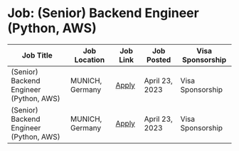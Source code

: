 # Job: (Senior) Backend Engineer (Python, AWS)

| Job Title | Job Location | Job Link | Job Posted | Visa Sponsorship |
| --- | --- | --- | --- | --- |
| (Senior) Backend Engineer (Python, AWS) | MUNICH, Germany | [Apply](https://jobs.lever.co/finn.auto/a1f6e4ff-6518-4a5a-bc70-dddb74c4c3b7) | April 23, 2023 | Visa Sponsorship |
| (Senior) Backend Engineer (Python, AWS) | MUNICH, Germany | [Apply](https://jobs.lever.co/finn.auto/a1f6e4ff-6518-4a5a-bc70-dddb74c4c3b7) | April 23, 2023 | Visa Sponsorship |
